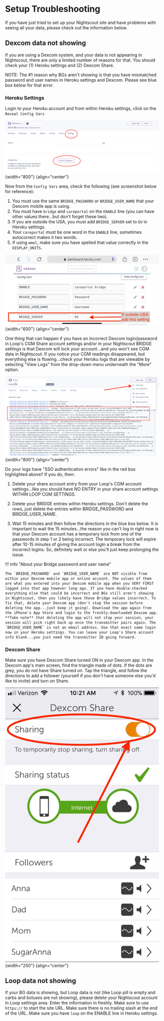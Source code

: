 # Setup Troubleshooting

If you have just tried to set up your Nightscout site and have problems with seeing all your data, please check out the information below.

## Dexcom data not showing

If you are using a Dexcom system, and your data is not appearing in Nightscout, there are only a limited number of reasons for that. You should check your (1) Heroku settings and (2) Dexcom Share.

NOTE: The #1 reason why BGs aren't showing is that you have mismatched password and user names in Heroku settings and Dexcom. Please see blue box below for that error.

### Heroku Settings

Login to your Heroku account and from within Heroku settings, click on the  `Reveal Config Vars`

![img/config-vars.png](img/config-vars.png){width="800"}
{align="center"}

Now from the `Config Vars` area, check the following (see screenshot below for reference):

1. You must use the same `BRIDGE_PASSWORD` or `BRIDGE_USER_NAME` that your Dexcom mobile app is using.
2. You must have `bridge` and `careportal` on the `ENABLE` line (you can have other values there...but don't forget these two).
3. If you are outside the USA, you must add `BRIDGE_SERVER` set to `EU` in Heroku settings.
4. Your `careportal` must be one word in the `ENABLE` line, sometimes autocorrect makes it two words.
5. If using `mmol`, make sure you have spelled that value correctly in the `DISPLAY_UNITS`.

![img/bridge-settings.jpg](img/bridge-settings.jpg){width="600"}
{align="center"}

One thing that can happen if you have an incorrect Dexcom login/password in Loop's CGM Share account settings and/or in your Nightscout BRIDGE settings is that Dexcom will lock your account...and you won't see CGM data in Nightscout. If you notice your CGM readings disappeared, but everything else is flowing...check your Heroku logs that are viewable by selecting "View Logs" from the drop-down menu underneath the "More" option.

![img/heroku-logs.png](img/heroku-logs.png){width="800"}
{align="center"}

Do your logs have "SSO authentication errors" like in the red box highlighted above? If you do, then:

1. Delete your share account entry from your Loop's CGM account settings...like you should have NO ENTRY in your share account settings WITHIN LOOP CGM SETTINGS.

2. Delete your BRIDGE entries within Heroku settings.  Don't delete the rows, just delete the entries within BRIDGE_PASSWORD and BRIDGE_USER_NAME.

3. Wait 15 minutes and then follow the directions in the blue box below. It is important to wait the 15 minutes...the reason you can't log in right now is that your Dexcom account has a temporary lock from one of the passwords in step 1 or 2 being incorrect. The temporary lock will expire after 10-15 minutes of giving the account login a break from the incorrect logins. So, definitely wait or else you'll just keep prolonging the issue.

!!! info "About your Bridge password and user name"

    The `BRIDGE_PASSWORD` and `BRIDGE_USER_NAME` are NOT visible from within your Dexcom mobile app or online account. The values of them are what you entered into your Dexcom mobile app when you VERY FIRST logged into that app however long ago. If you have double-checked everything else that could be incorrect and BGs still aren't showing in Nightscout, then you likely have those Bridge values incorrect. To fix that, delete your Dexcom app (don't stop the session before deleting the app...just keep it going). Download the app again from the iPhone's App Store and login to the freshly-downloaded Dexcom app. **Take note** that deleting the app will not stop your session, your session will pick right back up once the transmitter pairs again. The `BRIDGE_USER_NAME` is not an email address. Use that exact same login now in your Heroku settings. You can leave your Loop's Share account info blank...you just need the transmitter ID going forward.

### Dexcom Share

Make sure you have Dexcom Share turned ON in your Dexcom app. In the Dexcom app's main screen, find the triangle made of dots. If the dots are grey, you do not have Share turned on. Tap the triangle, and follow the directions to add a follower (yourself if you don't have someone else you'd like to invite) and turn on Share.

![img/sharing.jpg](img/sharing.jpg){width="250"}
{align="center"}

## Loop data not showing

If your BG data is showing, but Loop data is not (like Loop pill is empty and carbs and boluses are not showing), please delete your Nightscout account in Loop settings area. Enter the information in freshly. Make sure to use `https://` to start the site URL. Make sure there is no trailing slash at the end of the URL. Make sure you have `loop` on the ENABLE line in Heroku settings.
